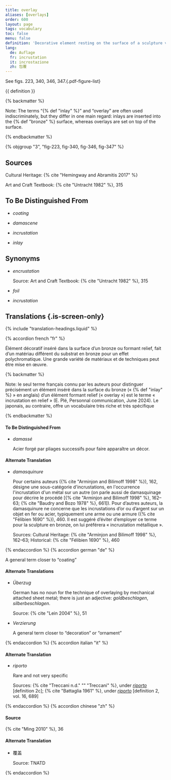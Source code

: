 ```yaml
---
title: overlay
aliases: [overlays]
order: 600
layout: page
tags: vocabulary
toc: false
menu: false
definition: 'Decorative element resting on the surface of a sculpture via any of a variety of attachment methods, including solder, adhesives, cements, and/or rivets. Overlay materials may include a range of materials, among them metals, glass, stone, or bone.'
lang:
  de: Auflage
  fr: incrustation
  it: incrostazione
  zh: 包覆
---
```


See figs. 223, 340, 346, 347.{.pdf-figure-list}

{{ definition }}

{% backmatter %}

Note: The terms “{% def "inlay" %}” and “overlay” are often used indiscriminately, but they differ in one main regard: inlays are inserted into the {% def "bronze" %} surface, whereas overlays are set on top of the surface.

{% endbackmatter %}

{% objgroup "3", "fig-223, fig-340, fig-346, fig-347" %}

## Sources

Cultural Heritage: {% cite "Hemingway and Abramitis 2017" %}

Art and Craft Textbook: {% cite "Untracht 1982" %}, 315

## To Be Distinguished From

- *coating*

- *damascene*

- *incrustation*

- *inlay*

## Synonyms

- *encrustation*

    Source: Art and Craft Textbook: {% cite "Untracht 1982" %}, 315

- *foil*

- *incrustation*

## Translations {.is-screen-only}

<div class="accordion">
{% include "translation-headings.liquid" %}

{% accordion french "fr" %}

Élément décoratif inséré dans la surface d’un bronze ou formant relief, fait d’un matériau différent du substrat en bronze pour un effet polychromatique. Une grande variété de matériaux et de techniques peut être mise en œuvre.

{% backmatter %}

Note: le seul terme français connu par les auteurs pour distinguer précisément un élément inséré dans la surface du bronze (« {% def "inlay" %} » en anglais) d’un élément formant relief (« overlay ») est le terme « incrustation en relief » (E. Plé, Personnal communication, June 2024). Le japonais, au contraire, offre un vocabulaire très riche et très spécifique

{% endbackmatter %}

#### To Be Distinguished From

- *damassé*

    Acier forgé par pliages successifs pour faire apparaître un décor.

#### Alternate Translation

- *damasquinure*

    Pour certains auteurs ({% cite "Arminjon and Bilimoff 1998" %}), 162, désigne une sous-catégorie d'incrustations, en l'occurrence l'incrustation d'un métal sur un autre (on parle aussi de damasquinage pour décrire le procédé [{% cite "Arminjon and Bilimoff 1998" %}, 162–63; {% cite "Baudry and Bozo 1978" %}, 661]). Pour d’autres auteurs, la damasquinure ne concerne que les incrustations d’or ou d’argent sur un objet en fer ou acier, typiquement une arme ou une armure ({% cite "Félibien 1690" %}), 460. Il est suggéré d’éviter d’employer ce terme pour la sculpture en bronze, on lui préférera « incrustation métallique ».

    Sources: Cultural Heritage: {% cite "Arminjon and Bilimoff 1998" %}, 162–63; Historical: {% cite "Félibien 1690" %}, 460

{% endaccordion %}
{% accordion german "de" %}

A general term closer to “coating”

#### Alternate Translations

- *Überzug*

    German has no noun for the technique of overlaying by mechanical attached sheet metal; there is just an adjective: *goldbeschlagen*, *silberbeschlagen*.

    Source: {% cite "Lein 2004" %}, 51

- *Verzierung*

    A general term closer to “decoration” or “ornament”

{% endaccordion %}
{% accordion italian "it" %}

#### Alternate Translation

- *riporto*

    Rare and not very specific

    Sources: {% cite "Treccani n.d." "" "Treccani" %}, under [*riporto*](http://www.treccani.it/vocabolario/riporto/) [definition 2c]; {% cite "Battaglia 1961" %}, under [*riporto*](http://www.gdli.it/pdf_viewer/Scripts/pdf.js/web/viewer.asp?file=/PDF/GDLI16/GDLI_16_ocr_696.pdf&parola=riporto) [definition 2, vol. 16, 689]

{% endaccordion %}
{% accordion chinese "zh" %}

#### Source

{% cite "Ming 2010" %}, 36

#### Alternate Translation

- <span lang="zh">覆盖</span>

    Source: TNATD

{% endaccordion %}

</div>
